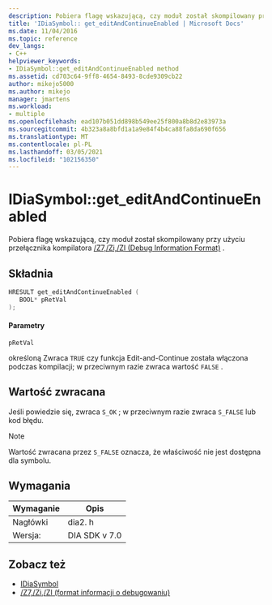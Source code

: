 ```yaml
---
description: Pobiera flagę wskazującą, czy moduł został skompilowany przy użyciu przełącznika kompilatora/Z7,/Zi,/ZI (Debug Information Format)).
title: 'IDiaSymbol:: get_editAndContinueEnabled | Microsoft Docs'
ms.date: 11/04/2016
ms.topic: reference
dev_langs:
- C++
helpviewer_keywords:
- IDiaSymbol::get_editAndContinueEnabled method
ms.assetid: cd703c64-9ff8-4654-8493-8cde9309cb22
author: mikejo5000
ms.author: mikejo
manager: jmartens
ms.workload:
- multiple
ms.openlocfilehash: ead107b051dd898b549ee25f800a8b8d2e83973a
ms.sourcegitcommit: 4b323a8a8bfd1a1a9e84f4b4ca88fa8da690f656
ms.translationtype: MT
ms.contentlocale: pl-PL
ms.lasthandoff: 03/05/2021
ms.locfileid: "102156350"
---
```

# <a name="idiasymbolget_editandcontinueenabled"></a>IDiaSymbol::get_editAndContinueEnabled
Pobiera flagę wskazującą, czy moduł został skompilowany przy użyciu przełącznika kompilatora [/Z7,/Zi,/ZI (Debug Information Format)](/cpp/build/reference/z7-zi-zi-debug-information-format) .

## <a name="syntax"></a>Składnia

```C++
HRESULT get_editAndContinueEnabled ( 
   BOOL* pRetVal
);
```

#### <a name="parameters"></a>Parametry
 `pRetVal`

określoną Zwraca `TRUE` czy funkcja Edit-and-Continue została włączona podczas kompilacji; w przeciwnym razie zwraca wartość `FALSE` .

## <a name="return-value"></a>Wartość zwracana
 Jeśli powiedzie się, zwraca `S_OK` ; w przeciwnym razie zwraca `S_FALSE` lub kod błędu.

> [!NOTE]
> Wartość zwracana przez `S_FALSE` oznacza, że właściwość nie jest dostępna dla symbolu.

## <a name="requirements"></a>Wymagania

|Wymaganie|Opis|
|-----------------|-----------------|
|Nagłówki|dia2. h|
|Wersja:|DIA SDK v 7.0|

## <a name="see-also"></a>Zobacz też
- [IDiaSymbol](../../debugger/debug-interface-access/idiasymbol.md)
- [/Z7,/Zi,/ZI (format informacji o debugowaniu)](/cpp/build/reference/z7-zi-zi-debug-information-format)
